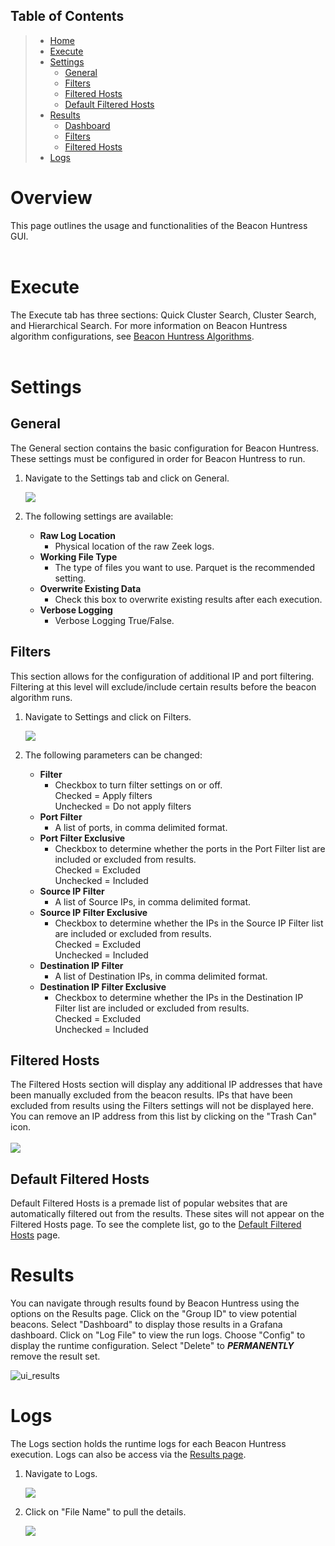 ## **Table of Contents**

> - [Home](../../../readme.md)
> - [Execute](#)
> - [Settings](#)
>   - [General](#general)
>   - [Filters](#)
>   - [Filtered Hosts](#)
>   - [Default Filtered Hosts](#dfh)
> - [Results](#)
>   - [Dashboard](#)
>   - [Filters](#)
>   - [Filtered Hosts](#)
> - [Logs](#)

# <a name="home"></a>**Overview**

This page outlines the usage and functionalities of the Beacon Huntress GUI.
<br></br>

# <a name="execute"></a>**Execute**

The Execute tab has three sections: Quick Cluster Search, Cluster Search, and Hierarchical Search. For more information on Beacon Huntress algorithm configurations, see [Beacon Huntress Algorithms](../documentation/beaconalgo.md).
<br></br>

# <a name="execute"></a>**Settings**

## <a name="general"></a>**General**

The General section contains the basic configuration for Beacon Huntress. These settings must be configured in order for Beacon Huntress to run.

1. Navigate to the Settings tab and click on General.

   ![](/assets/img/bh/gen_settings.png)

2. The following settings are available:

   - **Raw Log Location**
     - Physical location of the raw Zeek logs.
   - **Working File Type**
     - The type of files you want to use. Parquet is the recommended setting.
   - **Overwrite Existing Data**
     - Check this box to overwrite existing results after each execution.
   - **Verbose Logging**
     - Verbose Logging True/False.

## <a name="filter_ip"></a>**Filters**

This section allows for the configuration of additional IP and port filtering. Filtering at this level will exclude/include certain results before the beacon algorithm runs.

1. Navigate to Settings and click on Filters.

   ![](/assets/img/bh/filter_settings.png)

2. The following parameters can be changed:

   - **Filter**
     - Checkbox to turn filter settings on or off. <br>
       Checked = Apply filters<br>
       Unchecked = Do not apply filters
   - **Port Filter**
     - A list of ports, in comma delimited format.<br>
   - **Port Filter Exclusive**
     - Checkbox to determine whether the ports in the Port Filter list are included or excluded from results.<br>
       Checked = Excluded<br>
       Unchecked = Included
   - **Source IP Filter**
     - A list of Source IPs, in comma delimited format.<br>
   - **Source IP Filter Exclusive**
     - Checkbox to determine whether the IPs in the Source IP Filter list are included or excluded from results.<br>
       Checked = Excluded<br>
       Unchecked = Included
   - **Destination IP Filter**
     - A list of Destination IPs, in comma delimited format.<br>
   - **Destination IP Filter Exclusive**
     - Checkbox to determine whether the IPs in the Destination IP Filter list are included or excluded from results.<br>
       Checked = Excluded<br>
       Unchecked = Included

## <a name="filtered_hosts"></a>**Filtered Hosts**

The Filtered Hosts section will display any additional IP addresses that have been manually excluded from the beacon results. IPs that have been excluded from results using the Filters settings will not be displayed here. You can remove an IP address from this list by clicking on the "Trash Can" icon.
<br></br>
![](/bh_web/static/documentation/images/filtered_hosts.png)

## <a name="dfh"></a>**Default Filtered Hosts**

Default Filtered Hosts is a premade list of popular websites that are automatically filtered out from the results. These sites will not appear on the Filtered Hosts page. To see the complete list, go to the [Default Filtered Hosts](defaultfilteredhosts.md) page.

# <a name="results"></a>**Results**

You can navigate through results found by Beacon Huntress using the options on the Results page. Click on the "Group ID" to view potential beacons. Select "Dashboard" to display those results in a Grafana dashboard. Click on "Log File" to view the run logs. Choose "Config" to display the runtime configuration. Select "Delete" to <i><b>PERMANENTLY</b></i> remove the result set.

![ui_results](/assets/img/bh/results_quick_cluster.png)

# <a name="logs"></a>**Logs**

The Logs section holds the runtime logs for each Beacon Huntress execution. Logs can also be access via the [Results page](#results).

1. Navigate to Logs.

   ![](/assets/img/bh/log_highlighted.png)

2. Click on "File Name" to pull the details.

   ![](/assets/img/bh/log_details.png)
